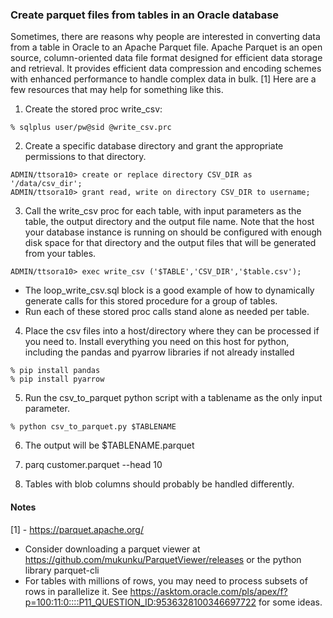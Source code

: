 ### Create parquet files from tables in an Oracle database
Sometimes, there are reasons why people are interested in converting data from a table in Oracle to an Apache Parquet file. Apache Parquet is an open source, column-oriented data file format designed for efficient data storage and retrieval. It provides efficient data compression and encoding schemes with enhanced performance to handle complex data in bulk. [1]
Here are a few resources that may help for something like this.

1. Create the stored proc write_csv:
```
% sqlplus user/pw@sid @write_csv.prc
```
2. Create a specific database directory and grant the appropriate permissions to that directory.
```
ADMIN/ttsora10> create or replace directory CSV_DIR as '/data/csv_dir';
ADMIN/ttsora10> grant read, write on directory CSV_DIR to username;
```
3. Call the write_csv proc for each table, with input parameters as the table, the output directory and the output file name. Note that the host your database instance is running on should be configured with enough disk space for that directory and the output files that will be generated from your tables.
```
ADMIN/ttsora10> exec write_csv ('$TABLE','CSV_DIR','$table.csv');
``` 
  - The loop_write_csv.sql block is a good example of how to dynamically generate calls for this stored procedure for a group of tables.
  - Run each of these stored proc calls stand alone as needed per table.
4. Place the csv files into a host/directory where they can be processed if you need to. Install everything you need on this host for python, including the pandas and pyarrow libraries if not already installed
```
% pip install pandas
% pip install pyarrow
```
5. Run the csv_to_parquet python script with a tablename as the only input parameter.
```
% python csv_to_parquet.py $TABLENAME
```
6. The output will be $TABLENAME.parquet

7. parq customer.parquet --head 10

8. Tables with blob columns should probably be handled differently.

#### Notes
[1] - https://parquet.apache.org/
- Consider downloading a parquet viewer at https://github.com/mukunku/ParquetViewer/releases or the python library parquet-cli
- For tables with millions of rows, you may need to process subsets of rows in parallelize it. See https://asktom.oracle.com/pls/apex/f?p=100:11:0::::P11_QUESTION_ID:9536328100346697722 for some ideas.
